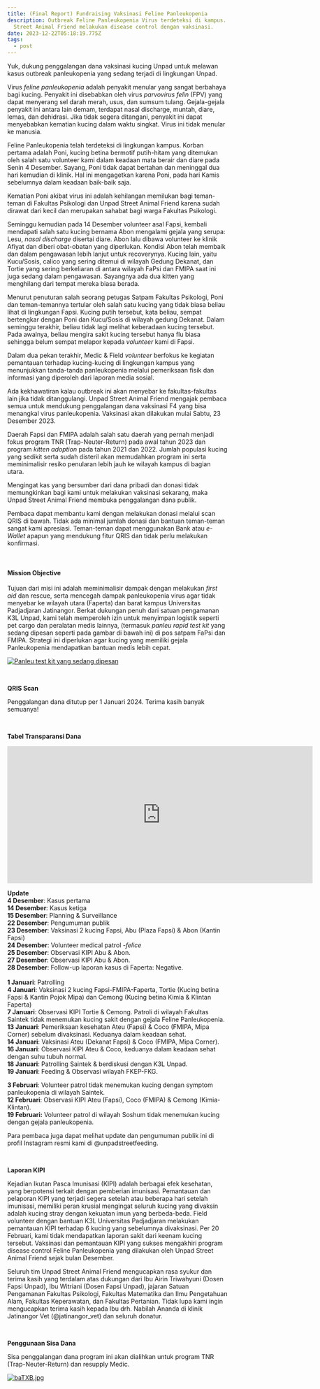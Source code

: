 ```yaml
---
title: (Final Report) Fundraising Vaksinasi Feline Panleukopenia
description: Outbreak Feline Panleukopenia Virus terdeteksi di kampus. Unpad
  Street Animal Friend melakukan disease control dengan vaksinasi.
date: 2023-12-22T05:18:19.775Z
tags:
  - post
---
```

Yuk, dukung penggalangan dana vaksinasi kucing Unpad untuk melawan kasus outbreak panleukopenia yang sedang terjadi di lingkungan Unpad.

Virus *feline panleukopenia* adalah penyakit menular yang sangat berbahaya bagi kucing. Penyakit ini disebabkan oleh virus *parvovirus felin* (FPV) yang dapat menyerang sel darah merah, usus, dan sumsum tulang. Gejala-gejala penyakit ini antara lain demam, terdapat nasal discharge, muntah, diare, lemas, dan dehidrasi. Jika tidak segera ditangani, penyakit ini dapat menyebabkan kematian kucing dalam waktu singkat. Virus ini tidak menular ke manusia.

Feline Panleukopenia telah terdeteksi di lingkungan kampus. Korban pertama adalah Poni, kucing betina bermotif putih-hitam yang ditemukan oleh salah satu volunteer kami dalam keadaan mata berair dan diare pada Senin 4 Desember. Sayang, Poni tidak dapat bertahan dan meninggal dua hari kemudian di klinik. Hal ini mengagetkan karena Poni, pada hari Kamis sebelumnya dalam keadaan baik-baik saja.

Kematian Poni akibat virus ini adalah kehilangan memilukan bagi teman-teman di Fakultas Psikologi dan Unpad Street Animal Friend karena sudah dirawat dari kecil dan merupakan sahabat bagi warga Fakultas Psikologi.

Seminggu kemudian pada 14 Desember volunteer asal Fapsi, kembali mendapati salah satu kucing bernama Abon mengalami gejala yang serupa: Lesu, *nasal discharge* disertai diare. Abon lalu dibawa volunteer ke klinik Afiyat dan diberi obat-obatan yang diperlukan. Kondisi Abon telah membaik dan dalam pengawasan lebih lanjut untuk recoverynya. Kucing lain, yaitu Kucu/Sosis, calico yang sering ditemui di wilayah Gedung Dekanat, dan Tortie yang sering berkeliaran di antara wilayah FaPsi dan FMIPA saat ini juga sedang dalam pengawasan. Sayangnya ada dua kitten yang menghilang dari tempat mereka biasa berada.

Menurut penuturan salah seorang petugas Satpam Fakultas Psikologi, Poni dan teman-temannya tertular oleh salah satu kucing yang tidak biasa beliau lihat di lingkungan Fapsi. Kucing putih tersebut, kata beliau, sempat bertengkar dengan Poni dan Kucu/Sosis di wilayah gedung Dekanat. Dalam seminggu terakhir, beliau tidak lagi melihat keberadaan kucing tersebut. Pada awalnya, beliau mengira sakit kucing tersebut hanya flu biasa sehingga belum sempat melapor kepada *volunteer* kami di Fapsi.

Dalam dua pekan terakhir, Medic & Field *volunteer* berfokus ke kegiatan pemantauan terhadap kucing-kucing di lingkungan kampus yang menunjukkan tanda-tanda panleukopenia melalui pemeriksaan fisik dan informasi yang diperoleh dari laporan media sosial.

Ada kekhawatiran kalau outbreak ini akan menyebar ke fakultas-fakultas lain jika tidak ditanggulangi. Unpad Street Animal Friend mengajak pembaca semua untuk mendukung penggalangan dana vaksinasi F4 yang bisa menangkal virus panleukopenia. Vaksinasi akan dilakukan mulai Sabtu, 23 Desember 2023.

Daerah Fapsi dan FMIPA adalah salah satu daerah yang pernah menjadi fokus program TNR (Trap-Neuter-Return) pada awal tahun 2023 dan program *kitten adoption* pada tahun 2021 dan 2022. Jumlah populasi kucing yang sedikit serta sudah disteril akan memudahkan program ini serta meminimalisir resiko penularan lebih jauh ke wilayah kampus di bagian utara.

Mengingat kas yang bersumber dari dana pribadi dan donasi tidak memungkinkan bagi kami untuk melakukan vaksinasi sekarang, maka Unpad Street Animal Friend membuka penggalangan dana publik.

Pembaca dapat membantu kami dengan melakukan donasi melalui scan QRIS di bawah. Tidak ada minimal jumlah donasi dan bantuan teman-teman sangat kami apresiasi. Teman-teman dapat menggunakan Bank atau *e-Wallet* apapun yang mendukung fitur QRIS dan tidak perlu melakukan konfirmasi.

<br>

#### **Mission Objective**

Tujuan dari misi ini adalah meminimalisir dampak dengan melakukan *first aid* dan rescue, serta mencegah dampak panleukopenia virus agar tidak menyebar ke wilayah utara (Faperta) dan barat kampus Universitas Padjadjaran Jatinangor. Berkat dukungan penuh dari satuan pengamanan K3L Unpad, kami telah memperoleh izin untuk menyimpan logistik seperti pet cargo dan peralatan medis lainnya, (termasuk *panleu rapid test kit* ﻿yang sedang dipesan seperti pada gambar di bawah ini) di pos satpam FaPsi dan FMIPA. Strategi ini diperlukan agar kucing yang memiliki gejala Panleukopenia mendapatkan bantuan medis lebih cepat. 

<a href="https://imgcdn.dev/i/baP2q"><img src="https://s6.imgcdn.dev/baP2q.jpg" alt="Panleu test kit yang sedang dipesan" border="0"></a>

<br>

**QRIS Scan**

Penggalangan dana ditutup per 1 Januari 2024. Terima kasih banyak semuanya!

<br>

**Tabel Transparansi Dana**

<iframe width="699" height="314" frameborder="0" scrolling="no" src="https://onedrive.live.com/embed?resid=E0E1F4B952AD0DE9%213303&authkey=%21AJ8ZaY1aOAm_G3Q&em=2&wdAllowInteractivity=False&Item='Sheet1'!A1%3AE12&wdHideGridlines=True&wdInConfigurator=True&wdInConfigurator=True"></iframe>

**Update**\
**4 Desember**: Kasus pertama\
**14 Desember**: Kasus ketiga\
**15 Desember**: Planning & Surveillance\
**22 Desember**: Pengumuman publik\
**23 Desember**: Vaksinasi 2 kucing Fapsi, Abu (Plaza Fapsi) & Abon (Kantin Fapsi)\
**24 Desember**: Volunteer medical patrol *\-felice*\
**25 Desember**: Observasi KIPI Abu & Abon.\
**27 Desember**: Observasi KIPI Abu & Abon.\
**28 Desember**: Follow-up laporan kasus di Faperta: Negative.\
\
**1 Januari**: Patrolling\
**4 Januari**: Vaksinasi 2 kucing Fapsi-FMIPA-Faperta, Tortie (Kucing betina Fapsi & Kantin Pojok Mipa) dan Cemong (Kucing betina Kimia & Klintan Faperta)\
**7 Januari**: Observasi KIPI Tortie & Cemong. Patroli di wilayah Fakultas Saintek tidak menemukan kucing sakit dengan gejala Feline Panleukopenia.\
**13 Januari**: Pemeriksaan kesehatan Ateu (Fapsi) & Coco (FMIPA, Mipa Corner) sebelum divaksinasi. Keduanya dalam keadaan sehat.\
**14 Januari**: Vaksinasi Ateu (Dekanat Fapsi) & Coco (FMIPA, Mipa Corner).\
**16 Januari**: Observasi KIPI Ateu & Coco, keduanya dalam keadaan sehat dengan suhu tubuh normal.\
**18 Januari**: Patrolling Saintek & berdiskusi dengan K3L Unpad.\
**19 Januari**: Feeding & Observasi wilayah FKEP-FKG.

**3 Februari**: Volunteer patrol tidak menemukan kucing dengan symptom panleukopenia di wilayah Saintek.\
**12 Februari**: Observasi KIPI Ateu (Fapsi), Coco (FMIPA) & Cemong (Kimia-Klintan).\
**19 Februari:** Volunteer patrol di wilayah Soshum tidak menemukan kucing dengan gejala panleukopenia.

Para pembaca juga dapat melihat update dan pengumuman publik ini di profil Instagram resmi kami di @unpadstreetfeeding.

<br>

**Laporan KIPI**

Kejadian Ikutan Pasca Imunisasi (KIPI) adalah berbagai efek kesehatan, yang berpotensi terkait dengan pemberian imunisasi. Pemantauan dan pelaporan KIPI yang terjadi segera setelah atau beberapa hari setelah imunisasi, memiliki peran krusial mengingat seluruh kucing yang divaksin adalah kucing stray dengan kekuatan imun yang berbeda-beda. Field volunteer dengan bantuan K3L Universitas Padjadjaran melakukan pemantauan KIPI terhadap 6 kucing yang sebelumnya divaksinasi. Per 20 Februari, kami tidak mendapatkan laporan sakit dari keenam kucing tersebut. Vaksinasi dan pemantauan KIPI yang sukses mengakhiri program disease control Feline Panleukopenia yang dilakukan oleh Unpad Street Animal Friend sejak bulan Desember.

Seluruh tim Unpad Street Animal Friend mengucapkan rasa syukur dan terima kasih yang terdalam atas dukungan dari Ibu Airin Triwahyuni (Dosen Fapsi Unpad), Ibu Witriani (Dosen Fapsi Unpad), jajaran Satuan Pengamanan Fakultas Psikologi, Fakultas Matematika dan Ilmu Pengetahuan Alam, Fakultas Keperawatan, dan Fakultas Pertanian. Tidak lupa kami ingin mengucapkan terima kasih kepada Ibu drh. Nabilah Ananda di klinik Jatinangor Vet (@jatinangor_vet) dan seluruh donatur.

<br>

**Penggunaan Sisa Dana**

Sisa penggalangan dana program ini akan dialihkan untuk program TNR (Trap-Neuter-Return) dan resupply Medic.

<a href="https://imgcdn.dev/i/baTXB"><img src="https://s6.imgcdn.dev/baTXB.jpg" alt="baTXB.jpg" border="0"></a>

<br>[](https://line.me/ti/p/lqlHHk6wKJ)
